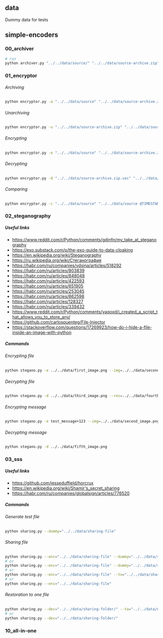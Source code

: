 ## data
Dummy data for tests

## simple-encoders
### 00_archiver
```bash
# run
python archiver.py "../../data/source/" "../../data/source-archive.zip"
```

### 01_encryptor
###### Archiving
```bash
python encryptor.py -a "../../data/source" "../../data/source-archive.zip"
```

###### Unarchiving
```bash
python encryptor.py -u "../../data/source-archive.zip" "../../data/source"
```

###### Encrypting
```bash
python encryptor.py -e "../../data/source" "../../data/source-archive.zip.sec"
```

###### Decrypting
```bash
python encryptor.py -d "../../data/source-archive.zip.sec" "../../data/source"
```

###### Comparing
```bash
python encryptor.py -c "../../data/source" "../../data/source @TIMESTAMP"
```

### 02_steganography
##### Useful links
- https://www.reddit.com/r/Python/comments/gdjnfn/my_take_at_steganography
- https://exo.substack.com/p/the-exo-guide-to-data-cloaking
- https://en.wikipedia.org/wiki/Steganography
- https://ru.wikipedia.org/wiki/Стеганография
- https://habr.com/ru/companies/vdsina/articles/518292
- https://habr.com/ru/articles/803839
- https://habr.com/ru/articles/848048
- https://habr.com/ru/articles/422593
- https://habr.com/ru/articles/651905
- https://habr.com/ru/articles/253045
- https://habr.com/ru/articles/862598
- https://habr.com/ru/articles/128327
- https://habr.com/ru/articles/339432
- https://www.reddit.com/r/Python/comments/yaqoxd/i_created_a_script_that_allows_you_to_store_any/
- https://github.com/carlospuenteg/File-Injector
- https://stackoverflow.com/questions/17269923/how-do-i-hide-a-file-inside-an-image-with-python

##### Commands
###### Encrypting file
```bash
python stegano.py -e ../../data/first_image.png --img=../../data/second_image.png --res=../../data/third_image.png
```

###### Decrypting file
```bash
python stegano.py -d ../../data/third_image.png --res=../../data/fourth_image.png
```

###### Encrypting message
```bash
python stegano.py -e test_message+123 --img=../../data/second_image.png --res=../../data/fifth_image.png
```

###### Decrypting message
```bash
python stegano.py -d ../../data/fifth_image.png
```

### 03_sss
##### Useful links
- https://github.com/jesseduffield/horcrux
- https://en.wikipedia.org/wiki/Shamir's_secret_sharing
- https://habr.com/ru/companies/globalsign/articles/776520

##### Commands
###### Generate test file
```bash
python sharing.py --dummy="../../data/sharing-file"
```

###### Sharing file
```bash
python sharing.py --enc="../../data/sharing-file" --dummy="../../data/sharing-file" --to="../../data/sharing-folder/"
# or
python sharing.py --enc="../../data/sharing-file" --dummy="../../data/sharing-file"
# or
python sharing.py --enc="../../data/sharing-file" --to="../../data/sharing-folder/"
# or
python sharing.py --enc="../../data/sharing-file"
```

###### Restoration to one file
```bash
python sharing.py --dec="../../data/sharing-folder/" --to="../../data/new-test-file"
# or
python sharing.py --dec="../../data/sharing-folder/"
```


### 10_all-in-one
